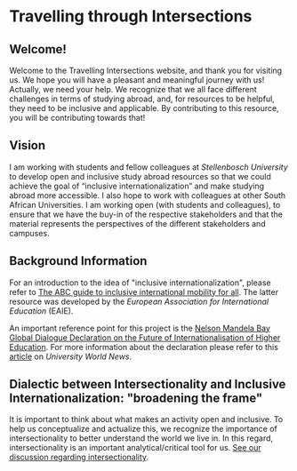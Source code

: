 # Travelling through Intersections

## Welcome! 
Welcome to the Travelling Intersections website, and thank you for visiting us. We hope you will have a pleasant and meaningful journey with us! Actually, we need your help. We recognize that we all face different challenges in terms of studying abroad, and, for resources to be helpful, they need to be inclusive and applicable. By contributing to this resource, you will be contributing towards that! 

## Vision
I am working with students and fellow colleagues at _Stellenbosch University_ to develop open and inclusive study abroad resources so that we could achieve the goal of “inclusive internationalization” and make studying abroad more accessible.   I also hope to work with colleagues at other South African Universities. 
I am working open (with students and colleagues), to ensure that we have the buy-in of the respective stakeholders and that the material represents the perspectives of the different stakeholders and campuses.  

## Background Information
For an introduction to the idea of "inclusive internationalization", please refer to [The ABC guide to inclusive international mobility for all](https://www.eaie.org/our-resources/library/publication/Tools-Templates/abc-guide-inclusive-international-mobility.html). The latter resource was developed by the _European Association for International Education_ (EAIE). 

An important reference point for this project is the [Nelson Mandela Bay Global Dialogue Declaration on the Future of Internationalisation of Higher Education](https://www.eaie.org/community/projects-advocacy/global-dialogue-declaration.html). For more information about the declaration please refer to this [article](https://www.universityworldnews.com/post.php?story=20140118132339578)  on _University World News_. 

## Dialectic between Intersectionality and Inclusive Internationalization: "broadening the frame"
It is important to think about what makes an activity open and inclusive. To help us conceptualize and actualize this, we recognize the importance of intersectionality to better understand the world we live in. In this regard, intersectionality is an important analytical/critical tool for us. [See our discussion regarding intersectionality](https://sarahrogue.github.io/travelling-intersections/Intersectionality.html). 



